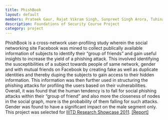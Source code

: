 ```yaml
---
title: PhishBook
layout: default
members: Prateek Gaur, Rajat Vikram Singh, Sunpreet Singh Arora, Tuhinanshu
description: Foundations of Security Course Project
category: project
---
```


PhishBook is a cross-network user-profiling study wherein the social networking site Facebook was mined to collect publically available information of subjects to identify their “group of friends” and gain useful insights to increase the yield of a phishing attack. This involved identifying the susceptibilities of a subject towards people of same network, gender and with mutual friends on Facebook by creating fake as well as duplicate identities and thereby duping the subjects to gain access to their hidden information. This information was then further used in structuring the phishing attacks for profiling the users based on their vulnerabilities. Overall, it was found that the human tendency is to fall for social phishing attacks within their “group of friend” and also more the closeness of nodes in the social graph, more is the probability of them falling for such attacks. Gender was found to have a significant impact on the male segment only.
This project was selected for [IIITD Research Showcase 2011](http://sites.iiitd.ac.in/rs11/projects.html).  [[Report]](/media/PhishBook.pdf)
